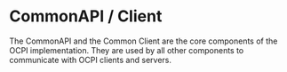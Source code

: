 # CommonAPI / Client

The CommonAPI and the Common Client are the core components of the OCPI implementation.
They are used by all other components to communicate with OCPI clients and servers.
